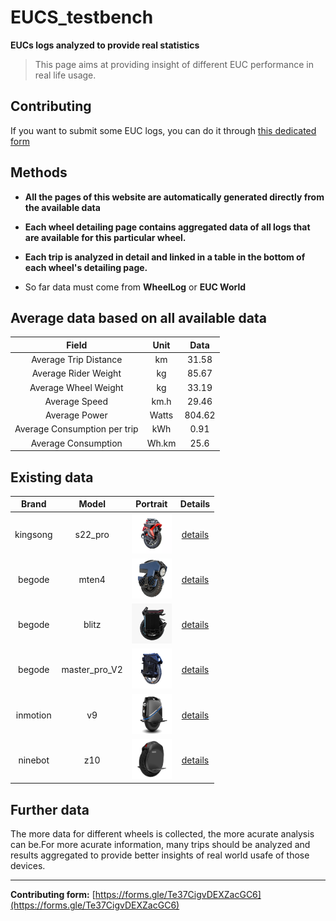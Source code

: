 



# EUCS_testbench
**EUCs logs analyzed to provide real statistics**
> This page aims at providing insight of different EUC performance in real life usage.

## Contributing
If you want to submit some EUC logs, you can do it through [this dedicated form](https://forms.gle/Te37CigvDEXZacGC6)
## Methods
- **All the pages of this website are automatically generated directly from the available data**

- **Each wheel detailing page contains aggregated data of all logs that are available for this particular wheel.**

- **Each trip is analyzed in detail and linked in a table in the bottom of each wheel's detailing page.**

- So far data must come from **WheelLog** or **EUC World**

## Average data based on all available data

|**Field**|**Unit**|**Data**|
| :---: | :---: | :---: |
|Average Trip Distance|km|31.58|
|Average Rider Weight|kg|85.67|
|Average Wheel Weight|kg|33.19|
|Average Speed|km.h|29.46|
|Average Power|Watts|804.62|
|Average Consumption per trip|kWh|0.91|
|Average Consumption|Wh.km|25.6|

## Existing data

|Brand|Model|Portrait|Details|
| :---: | :---: | :---: | :---: |
|kingsong|s22_pro|<img src="imgs/wheels/portrait/s22_pro.webp" alt="drawing" width="64"/>|[details](analysis/s22_pro.md)|
|begode|mten4|<img src="imgs/wheels/portrait/mten4.webp" alt="drawing" width="64"/>|[details](analysis/mten4.md)|
|begode|blitz|<img src="imgs/wheels/portrait/blitz.webp" alt="drawing" width="64"/>|[details](analysis/blitz.md)|
|begode|master_pro_V2|<img src="imgs/wheels/portrait/master_pro_V2.webp" alt="drawing" width="64"/>|[details](analysis/master_pro_V2.md)|
|inmotion|v9|<img src="imgs/wheels/portrait/v9.webp" alt="drawing" width="64"/>|[details](analysis/v9.md)|
|ninebot|z10|<img src="imgs/wheels/portrait/z10.webp" alt="drawing" width="64"/>|[details](analysis/z10.md)|

## Further data
The more data for different wheels is collected, the more acurate analysis can be.For more acurate information, many trips should be analyzed and results aggregated to provide better insights of real world usafe of those devices.

---

**Contributing form:** [https://forms.gle/Te37CigvDEXZacGC6](https://forms.gle/Te37CigvDEXZacGC6)